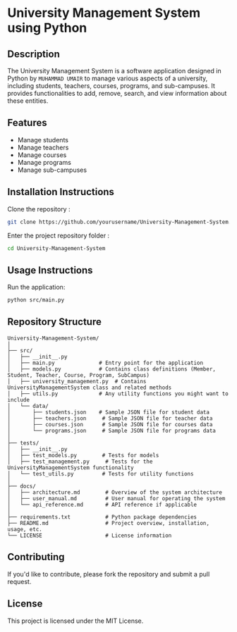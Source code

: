 
# University Management System using Python

## Description
The University Management System is a software application designed in Python by `MUHAMMAD UMAIR` to manage various aspects of a university, including students, teachers, courses, programs, and sub-campuses. It provides functionalities to add, remove, search, and view information about these entities.

## Features
- Manage students
- Manage teachers
- Manage courses
- Manage programs
- Manage sub-campuses

## Installation Instructions
Clone the repository :

   ```bash
   git clone https://github.com/yourusername/University-Management-System.git
   ```
Enter the project repository folder :

   ```bash
   cd University-Management-System
   ```

## Usage Instructions
Run the application:
```bash
python src/main.py
```

## Repository Structure
```
University-Management-System/
│
├── src/
│   ├── __init__.py
│   ├── main.py              # Entry point for the application
│   ├── models.py            # Contains class definitions (Member, Student, Teacher, Course, Program, SubCampus)
│   ├── university_management.py  # Contains UniversityManagementSystem class and related methods
│   ├── utils.py             # Any utility functions you might want to include
│   └── data/
│       ├── students.json    # Sample JSON file for student data
│       ├── teachers.json     # Sample JSON file for teacher data
│       ├── courses.json      # Sample JSON file for courses data
│       └── programs.json     # Sample JSON file for programs data
│
├── tests/
│   ├── __init__.py
│   ├── test_models.py        # Tests for models
│   ├── test_management.py     # Tests for the UniversityManagementSystem functionality
│   └── test_utils.py         # Tests for utility functions
│
├── docs/
│   ├── architecture.md        # Overview of the system architecture
│   ├── user_manual.md         # User manual for operating the system
│   └── api_reference.md       # API reference if applicable
│
├── requirements.txt           # Python package dependencies
├── README.md                  # Project overview, installation, usage, etc.
└── LICENSE                    # License information
```

## Contributing
If you'd like to contribute, please fork the repository and submit a pull request.

## License
This project is licensed under the MIT License.